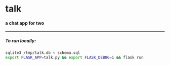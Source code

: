 # talk
#### a chat app for two

---

##### To run locally:

```sh
sqlite3 /tmp/talk.db < schema.sql
export FLASK_APP=talk.py && export FLASK_DEBUG=1 && flask run
```
